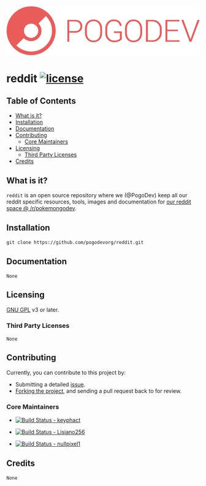 [![POGODEV](https://github.com/pogodevorg/assets/blob/master/public/img/logo-github.png?raw=true)](https://pogodev.org)

# reddit [![license](https://img.shields.io/github/license/pogodevorg/reddit.svg?maxAge=2592000?style=flat-square)](https://github.com/pogodevorg/reddit/blob/master/LICENSE)

## Table of Contents
* [What is it?](#what-is-it)
* [Installation](#installation)
* [Documentation](#documentation)
* [Contributing](#contributing)
  * [Core Maintainers](#core-maintainers)
* [Licensing](#licensing)
  * [Third Party Licenses](#third-party-licenses)
* [Credits](#credits)

## What is it?
`reddit` is an open source repository where we (@PogoDev) keep all our reddit specific resources, tools, images and documentation for [our reddit space @ /r/pokemongodev](https://reddit.pogodev.org).

## Installation
    git clone https://github.com/pogodevorg/reddit.git

## Documentation
    None

## Licensing
[GNU GPL](https://github.com/pogodevorg/reddit/blob/master/LICENSE) v3 or later.

### Third Party Licenses
    None

## Contributing
Currently, you can contribute to this project by:
* Submitting a detailed [issue](https://github.com/pogodevorg/reddit/issues/new).
* [Forking the project](https://github.com/pogodevorg/reddit/fork), and sending a pull request back to for review.

### Core Maintainers

* [![Build Status](https://github.com/keyphact.png?size=36) - keyphact](https://github.com/keyphact)

* [![Build Status](https://github.com/Lisiano256.png?size=36) - Lisiano256](https://github.com/Lisiano256)

* [![Build Status](https://github.com/nullpixel1.png?size=36) - nullpixel1](https://github.com/nullpixel1)

## Credits
    None
